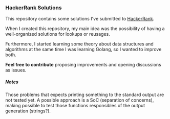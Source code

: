 ### HackerRank Solutions

This repository contains some solutions I've submitted to [HackerRank](https://www.hackerrank.com).

When I created this repository, my main idea was the possibility of having a well-organized solutions for lookups or reusages.

Furthermore, I started learning some theory about data structures and algorithms at the same time I was learning Golang, so I wanted to improve both.

**Feel free to contribute** proposing improvements and opening discussions as issues.

##### Notes

Those problems that expects printing something to the standard output are not tested yet. A possible approach is a SoC (separation of concerns), making possible to test those functions responsibles of the output generation (strings?).